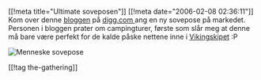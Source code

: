 [[!meta  title="Ultimate soveposen"]]
[[!meta  date="2006-02-08 02:36:11"]]
Kom over denne <a href="http://www.tranism.com/weblog/archives/2006/02/selkbag.html">bloggen</a> på <a href="http://digg.com">digg.com </a>ang en ny sovepose på markedet. Personen i bloggen prater om campingturer, første som slår meg at denne må bare være perfekt for de kalde påske nettene inne i <a href="http://gathering.org">Vikingskipet</a> :P

<img id="image241" alt="Menneske sovepose" src="http://pjatt.net/images/2006/02/selkbag_03.jpeg"  />

[[!tag  the-gathering]]